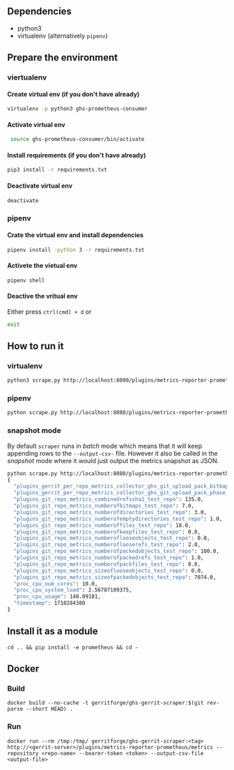 ## Dependencies

* python3
* virtualenv (alternatively `pipenv`)

## Prepare the environment

### viertualenv

#### Create virtual env (if you don't have already)

```bash
virtualenv -p python3 ghs-prometheus-consumer
```

#### Activate virtual env

```bash
 source ghs-prometheus-consumer/bin/activate
```

#### Install requirements (if you don't have already)

```bash
pip3 install -r requirements.txt
```

#### Deactivate virtual env

```bash
deactivate
```

### pipenv

#### Crate the virtual env and install dependencies

```bash
pipenv install -python 3 -r requirements.txt
```

#### Activete the vietual env

```bash
pipenv shell
```

#### Deactive the vritual env

Either press `ctrl(cmd) + d` or
```bash
exit
```

## How to run it

### virtualenv

```bash
python3 scrape.py http://localhost:8080/plugins/metrics-reporter-prometheus/metrics --repository test-repo --bearer-token token --output-csv-file /tmp/metrics.csv
```

### pipenv

```bash
python scrape.py http://localhost:8080/plugins/metrics-reporter-prometheus/metrics --repository test-repo --bearer-token token --output-csv-file /tmp/metrics.csv
```

### snapshot mode

By default `scraper` runs in _batch_ mode which means that it will keep appending rows to the `--output-csv-` file.
However it also be called in the _snapshot_ mode where it would just output the metrics snapshot as JSON.

```bash
python scrape.py http://localhost:8080/plugins/metrics-reporter-prometheus/metrics --mode snapshot --repository test-repo --bearer-token token
{
  "plugins_gerrit_per_repo_metrics_collector_ghs_git_upload_pack_bitmap_index_misses_test_repo": 15.0,
  "plugins_gerrit_per_repo_metrics_collector_ghs_git_upload_pack_phase_searching_for_reuse_test_repo": 4.0,
  "plugins_git_repo_metrics_combinedrefssha1_test_repo": 135.0,
  "plugins_git_repo_metrics_numberofbitmaps_test_repo": 7.0,
  "plugins_git_repo_metrics_numberofdirectories_test_repo": 3.0,
  "plugins_git_repo_metrics_numberofemptydirectories_test_repo": 1.0,
  "plugins_git_repo_metrics_numberoffiles_test_repo": 18.0,
  "plugins_git_repo_metrics_numberofkeepfiles_test_repo": 0.0,
  "plugins_git_repo_metrics_numberoflooseobjects_test_repo": 0.0,
  "plugins_git_repo_metrics_numberoflooserefs_test_repo": 2.0,
  "plugins_git_repo_metrics_numberofpackedobjects_test_repo": 100.0,
  "plugins_git_repo_metrics_numberofpackedrefs_test_repo": 1.0,
  "plugins_git_repo_metrics_numberofpackfiles_test_repo": 8.0,
  "plugins_git_repo_metrics_sizeoflooseobjects_test_repo": 0.0,
  "plugins_git_repo_metrics_sizeofpackedobjects_test_repo": 7074.0,
  "proc_cpu_num_cores": 10.0,
  "proc_cpu_system_load": 2.56787109375,
  "proc_cpu_usage": 148.09181,
  "timestamp": 1710284380
}
```

## Install it as a module

```
cd .. && pip install -e prometheus && cd -
```

## Docker

### Build

```
docker build --no-cache -t gerritforge/ghs-gerrit-scraper:$(git rev-parse --short HEAD) .
```

### Run

```
docker run --rm /tmp:/tmp/ gerritforge/ghs-gerrit-scraper:<tag> http://<gerrit-server>/plugins/metrics-reporter-prometheus/metrics --repository <repo-name> --bearer-token <token> --output-csv-file <output-file>
```
